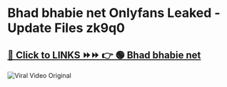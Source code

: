 
 # Bhad bhabie net Onlyfans Leaked - Update Files zk9q0

## <h2><a href="https://clipsfans.com/Bhad_bhabie_net&ref=git">🔗 Click to LINKS ⏩⏩ 👉 🟢 Bhad bhabie net </a></h2>

<a href="https://clipsfans.com/Bhad_bhabie_net&ref=git" rel="nofollow" data-target="animated-image.originalLink"><img src="https://i.ibb.co.com/xMMVF88/686577567.gif" alt="Viral Video Original" style="max-width: 100%; display: inline-block;" data-target="animated-image.originalImage"></a>

